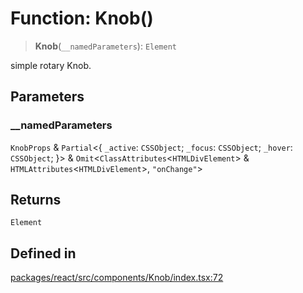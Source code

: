 # Function: Knob()

> **Knob**(`__namedParameters`): `Element`

simple rotary Knob.

## Parameters

### \_\_namedParameters

`KnobProps` & `Partial`\<\{ `_active`: `CSSObject`; `_focus`: `CSSObject`; `_hover`: `CSSObject`; \}\> & `Omit`\<`ClassAttributes`\<`HTMLDivElement`\> & `HTMLAttributes`\<`HTMLDivElement`\>, `"onChange"`\>

## Returns

`Element`

## Defined in

[packages/react/src/components/Knob/index.tsx:72](https://github.com/m1m0zzz/tremolo-ui/blob/fdce4edd99400093675f850873baf6353f59c74b/packages/react/src/components/Knob/index.tsx#L72)

